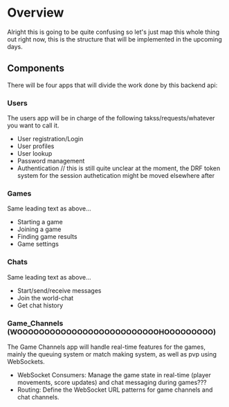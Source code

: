 # Overview

Alright this is going to be quite confusing so let's just map this whole thing out right now, this is the structure that will be implemented in the upcoming days.

## Components

There will be four apps that will divide the work done by this backend api:

### Users

The users app will be in charge of the following takss/requests/whatever you want to call it.

- User registration/Login
- User profiles
- User lookup
- Password management
- Authentication // this is still quite unclear at the moment, the DRF token system for the session authetication might be moved elsewhere after

### Games

Same leading text as above...

- Starting a game
- Joining a game
- Finding game results
- Game settings

### Chats

Same leading text as above...

- Start/send/receive messages
- Join the world-chat
- Get chat history

### Game_Channels (WOOOOOOOOOOOOOOOOOOOOOOOOOOHOOOOOOOOO)

The Game Channels app will handle real-time features for the games, mainly the queuing system or match making system, as well as pvp using WebSockets.

- WebSocket Consumers: Manage the game state in real-time (player movements, score updates) and chat messaging during games???
- Routing: Define the WebSocket URL patterns for game channels and chat channels.
